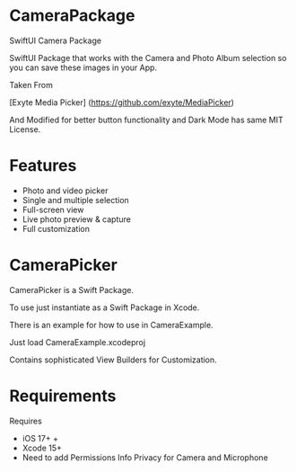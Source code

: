 # CameraPackage
SwiftUI Camera Package

SwiftUI Package that works with the Camera and Photo Album selection so you can save these images in your App.

Taken From 

[Exyte Media Picker]  (https://github.com/exyte/MediaPicker)

And Modified for better button functionality and Dark Mode has same MIT License.

# Features
* Photo and video picker
* Single and multiple selection
* Full-screen view
* Live photo preview & capture
* Full customization

# CameraPicker
CameraPicker is a Swift Package. 

To use just instantiate as a Swift Package in Xcode.

There is an example for how to use in CameraExample.

Just load CameraExample.xcodeproj

Contains sophisticated View Builders for Customization.

# Requirements
Requires 

* iOS 17+ + 
* Xcode 15+ 
* Need to add Permissions Info Privacy for Camera and Microphone


